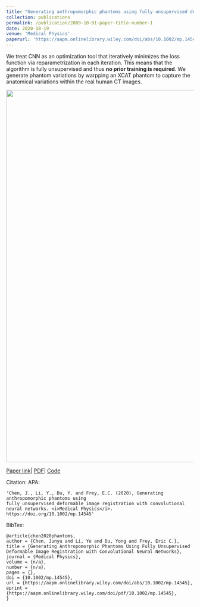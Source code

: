 ```yaml
---
title: "Generating anthropomorphic phantoms using fully unsupervised deformable image registration with convolutional neural networks"
collection: publications
permalink: /publication/2009-10-01-paper-title-number-1
date: 2020-10-19
venue: 'Medical Physics'
paperurl: 'https://aapm.onlinelibrary.wiley.com/doi/abs/10.1002/mp.14545'
---
```



We treat CNN as an optimization tool that iteratively minimizes the loss function via reparametrization in each iteration. This means that the algorithm is fully unsupervised and thus **no prior training is required**. We generate phantom variations by warpping an XCAT phantom to capture the anatomical variations within the real human CT images.

<img src="https://github.com/junyuchen245/junyuchen245.github.io/blob/master/images/MedPhy_phantom.jpg" width="1000"/>

[Paper link](https://aapm.onlinelibrary.wiley.com/doi/abs/10.1002/mp.14545)| [PDF](http://junyuchen245.github.io/files/Phantoms_2020_MedPhy.pdf)| [Code](https://github.com/junyuchen245/Fully_Unsupervised_CNN_Registration_Keras)

Citation:
APA:
    
    'Chen, J., Li, Y., Du, Y. and Frey, E.C. (2020), Generating anthropomorphic phantoms using 
    fully unsupervised deformable image registration with convolutional neural networks. <i>Medical Physics</i>. https://doi.org/10.1002/mp.14545'

BibTex:
    
    @article{chen2020phantoms,
    author = {Chen, Junyu and Li, Ye and Du, Yong and Frey, Eric C.},
    title = {Generating Anthropomorphic Phantoms Using Fully Unsupervised Deformable Image Registration with Convolutional Neural Networks},
    journal = {Medical Physics},
    volume = {n/a},
    number = {n/a},
    pages = {},
    doi = {10.1002/mp.14545},
    url = {https://aapm.onlinelibrary.wiley.com/doi/abs/10.1002/mp.14545},
    eprint = {https://aapm.onlinelibrary.wiley.com/doi/pdf/10.1002/mp.14545},
    }
